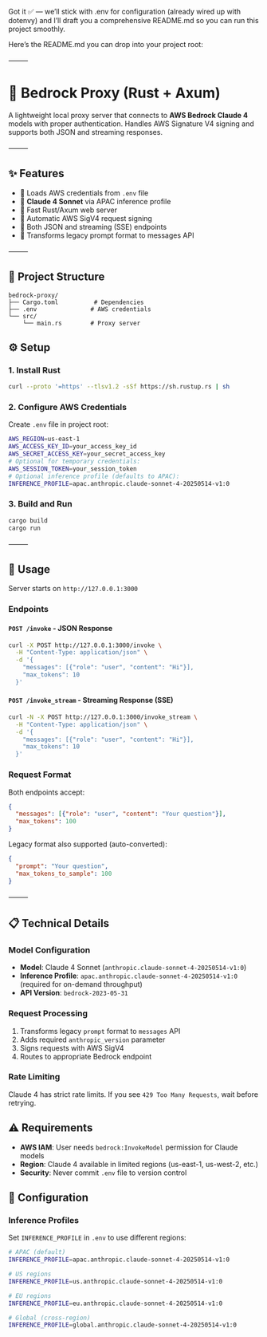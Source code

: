 Got it ✅ — we’ll stick with .env for configuration (already wired up with dotenvy) and I’ll draft you a comprehensive README.md so you can run this project smoothly.

Here’s the README.md you can drop into your project root:

⸻

# 🦀 Bedrock Proxy (Rust + Axum)

A lightweight local proxy server that connects to **AWS Bedrock Claude 4** models with proper authentication.
Handles AWS Signature V4 signing and supports both JSON and streaming responses.

⸻

## ✨ Features
- 🔑 Loads AWS credentials from `.env` file
- 🤖 **Claude 4 Sonnet** via APAC inference profile
- 🚀 Fast Rust/Axum web server
- 🔐 Automatic AWS SigV4 request signing
- 📡 Both JSON and streaming (SSE) endpoints
- 🔄 Transforms legacy prompt format to messages API

⸻

## 📂 Project Structure

```
bedrock-proxy/
├── Cargo.toml          # Dependencies
├── .env               # AWS credentials
└── src/
    └── main.rs        # Proxy server
```

## ⚙️ Setup

### 1. Install Rust
```bash
curl --proto '=https' --tlsv1.2 -sSf https://sh.rustup.rs | sh
```

### 2. Configure AWS Credentials
Create `.env` file in project root:
```bash
AWS_REGION=us-east-1
AWS_ACCESS_KEY_ID=your_access_key_id
AWS_SECRET_ACCESS_KEY=your_secret_access_key
# Optional for temporary credentials:
AWS_SESSION_TOKEN=your_session_token
# Optional inference profile (defaults to APAC):
INFERENCE_PROFILE=apac.anthropic.claude-sonnet-4-20250514-v1:0
```

### 3. Build and Run
```bash
cargo build
cargo run
```

⸻

## 🚀 Usage

Server starts on `http://127.0.0.1:3000`

### Endpoints

#### `POST /invoke` - JSON Response
```bash
curl -X POST http://127.0.0.1:3000/invoke \
  -H "Content-Type: application/json" \
  -d '{
    "messages": [{"role": "user", "content": "Hi"}],
    "max_tokens": 10
  }'
```

#### `POST /invoke_stream` - Streaming Response (SSE)
```bash
curl -N -X POST http://127.0.0.1:3000/invoke_stream \
  -H "Content-Type: application/json" \
  -d '{
    "messages": [{"role": "user", "content": "Hi"}],
    "max_tokens": 10
  }'
```

### Request Format
Both endpoints accept:
```json
{
  "messages": [{"role": "user", "content": "Your question"}],
  "max_tokens": 100
}
```

Legacy format also supported (auto-converted):
```json
{
  "prompt": "Your question",
  "max_tokens_to_sample": 100
}
```


⸻

## 📋 Technical Details

### Model Configuration
- **Model**: Claude 4 Sonnet (`anthropic.claude-sonnet-4-20250514-v1:0`)
- **Inference Profile**: `apac.anthropic.claude-sonnet-4-20250514-v1:0` (required for on-demand throughput)
- **API Version**: `bedrock-2023-05-31`

### Request Processing
1. Transforms legacy `prompt` format to `messages` API
2. Adds required `anthropic_version` parameter
3. Signs requests with AWS SigV4
4. Routes to appropriate Bedrock endpoint

### Rate Limiting
Claude 4 has strict rate limits. If you see `429 Too Many Requests`, wait before retrying.

## ⚠️ Requirements

- **AWS IAM**: User needs `bedrock:InvokeModel` permission for Claude models
- **Region**: Claude 4 available in limited regions (us-east-1, us-west-2, etc.)
- **Security**: Never commit `.env` file to version control

## 🔧 Configuration

### Inference Profiles
Set `INFERENCE_PROFILE` in `.env` to use different regions:

```bash
# APAC (default)
INFERENCE_PROFILE=apac.anthropic.claude-sonnet-4-20250514-v1:0

# US regions
INFERENCE_PROFILE=us.anthropic.claude-sonnet-4-20250514-v1:0

# EU regions
INFERENCE_PROFILE=eu.anthropic.claude-sonnet-4-20250514-v1:0

# Global (cross-region)
INFERENCE_PROFILE=global.anthropic.claude-sonnet-4-20250514-v1:0
```
